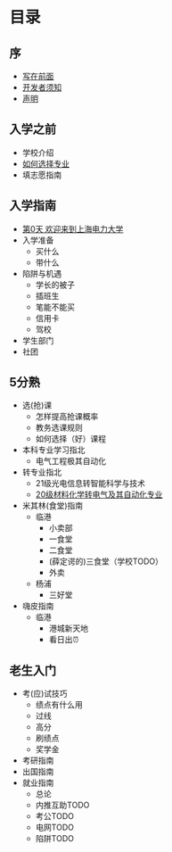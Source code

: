 # 目录

## 序
* [写在前面](README.md)
* [开发者须知](Prologue/developer-notice.md)
* [声明](Prologue/disclaimer.md)

## 入学之前
 * 学校介绍
 * [如何选择专业](docs\Before_admission\如何选择专业.md)
 * 填志愿指南

## 入学指南
* [第0天 欢迎来到上海电力大学](AdmissionGuide/0day.md)
* 入学准备
  * 买什么
  * 带什么
* 陷阱与机遇
  * 学长的被子
  * 插班生
  * 笔能不能买
  * 信用卡
  * 驾校
* 学生部门
* 社团

## 5分熟
* 选(抢)课
  * 怎样提高抢课概率
  * 教务选课规则
  * 如何选择（好）课程
* 本科专业学习指北
  * 电气工程极其自动化
* 转专业指北
  * 21级光电信息转智能科学与技术
  * [20级材料化学转电气及其自动化专业](Major_guide/20级材料化学转电气及其自动化专业.md)
* 米其林(食堂)指南
  * 临港
    * 小卖部
    * 一食堂
    * 二食堂
    * (薛定谔的)三食堂（学校TODO）
    * 外卖
  * 杨浦
    * 三好堂
* 嗨皮指南
  * 临港
    * 港城新天地
    * 看日出⏰

## 老生入门
* 考(应)试技巧
  * 绩点有什么用
  * 过线
  * 高分
  * 刷绩点
  * 奖学金
* 考研指南
* 出国指南
* 就业指南
  * 总论
  * 内推互助TODO
  * 考公TODO
  * 电网TODO
  * 陷阱TODO